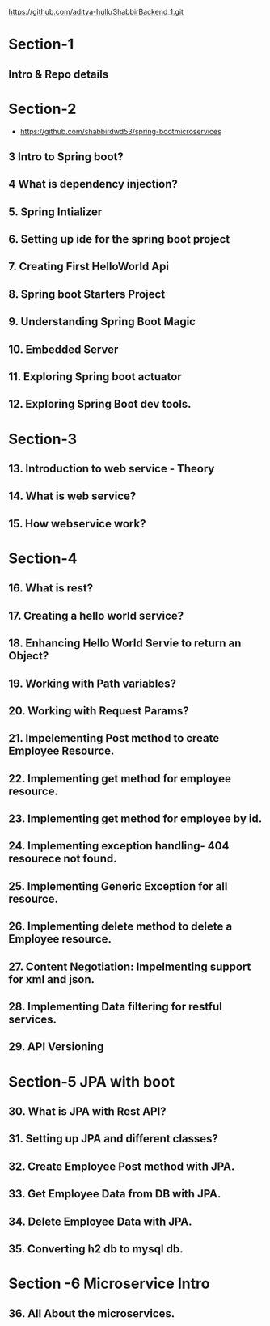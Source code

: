 https://github.com/aditya-hulk/ShabbirBackend_1.git

# Section-1
##  Intro & Repo details
# Section-2
- https://github.com/shabbirdwd53/spring-bootmicroservices
##  3 Intro to Spring boot?
##  4 What is dependency injection?
##  5. Spring Intializer
##  6. Setting up ide for the spring boot project
##  7. Creating First HelloWorld Api
##  8. Spring boot Starters Project
## 9. Understanding Spring Boot Magic
## 10. Embedded Server
## 11. Exploring Spring boot actuator
## 12. Exploring Spring Boot dev tools.
# Section-3
## 13. Introduction to web service  - Theory
## 14. What is web service?
## 15. How webservice work?
# Section-4
## 16. What is rest?
## 17. Creating a hello world service?
## 18. Enhancing Hello World Servie to return an Object?
## 19. Working with Path variables?
## 20. Working with Request Params?
## 21. Impelementing Post method to create Employee Resource.
## 22. Implementing get method for employee resource.
## 23. Implementing get method for employee by id.
## 24. Implementing exception handling- 404 resourece not found.
## 25. Implementing Generic Exception for all resource.
## 26. Implementing delete method to delete a Employee resource.
## 27. Content Negotiation: Impelmenting support for xml and json.
## 28. Implementing Data filtering for restful services.
## 29. API Versioning
# Section-5 JPA with boot
## 30. What is JPA with Rest API?
## 31. Setting up JPA and different classes?
## 32. Create Employee Post method with JPA.
## 33. Get Employee Data from DB with JPA.
## 34. Delete Employee Data with JPA.
## 35. Converting h2 db to mysql db.
# Section -6 Microservice Intro
## 36. All About the microservices.







